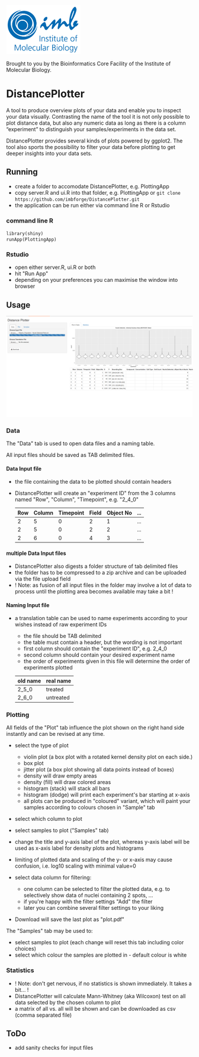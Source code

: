 ![IMB_logo](figures/IMB_logo.png "IMB logo")

Brought to you by the Bioinformatics Core Facility of the Institute of Molecular Biology.

# DistancePlotter #

A tool to produce overview plots of your data and enable you to inspect your data visually. Contrasting the name of the tool it is not only possible to plot distance data, but also any numeric data as long as there is a column “experiment” to distinguish your samples/experiments in the data set.

DistancePlotter provides several kinds of plots powered by ggplot2. The tool also sports the possibility to filter your data before plotting to get deeper insights into your data sets.

## Running ##

- create a folder to accomodate DistancePlotter, e.g. PlottingApp
- copy server.R and ui.R into that folder, e.g. PlottingApp or `git clone https://github.com/imbforge/DistancePlotter.git`
- the application can be run either via command line R or Rstudio

### command line R ###
    library(shiny)
    runApp(PlottingApp)


### Rstudio ###
- open either server.R, ui.R or both
- hit "Run App"
- depending on your preferences you can maximise the window into browser

## Usage ##

![screenshot_mainwindow](figures/main_window_v2.png "Main Window 1")

### Data ###
The "Data" tab is used to open data files and a naming table.

All input files should be saved as TAB delimited files.

#### Data Input file ####

- the file containing the data to be plotted should contain headers
- DistancePlotter will create an "experiment ID" from the 3 columns named "Row", "Column", "Timepoint", e.g. "2_4_0"

    |Row|Column|Timepoint|Field|Object No| ... |
    |---|------|---------|-----|---------|-----|
    |2  |5     |0        |2    |1        | ... |
    |2  |5     |0        |2    |2        | ... |
    |2  |6     |0        |4    |3        | ... |

#### multiple Data Input files ####

- DistancePlotter also digests a folder structure of tab delimited files
- the folder has to be compressed to a zip archive and can be uploaded via the file upload field
- ! Note: as fusion of all input files in the folder may involve a lot of data to process until the plotting area becomes available may take a bit !

#### Naming Input file ####

- a translation table can be used to name experiments according to your wishes instead of raw experiment IDs

    - the file should be TAB delimited
    - the table must contain a header, but the wording is not important
    - first column should contain the "experiment ID", e.g. 2_4_0
    - second column should contain your desired experiment name
    - the order of experiments given in this file will determine the order of experiments plotted

    | old name | real name |
    |----------|-----------|
    |  2_5_0   | treated   |
    |  2_6_0   | untreated |


### Plotting ###
All fields of the "Plot" tab influence the plot shown on the right hand side instantly and can be revised at any time.

- select the type of plot
    - violin plot (a box plot with a rotated kernel density plot on each side.)
    - box plot
    - jitter plot (a box plot showing all data points instead of boxes)
    - density will draw empty areas
    - density (fill) will draw colored areas
    - histogram (stack) will stack all bars
    - histogram (dodge) will print each experiment's bar starting at x-axis
    - all plots can be produced in "coloured" variant, which will paint your samples according to colours chosen in "Sample" tab

- select which column to plot
- select samples to plot ("Samples" tab)


- change the title and y-axis label of the plot, whereas y-axis label will be used as x-axis label for density plots and histograms
- limiting of plotted data and scaling of the y- or x-axis may cause confusion, i.e. log10 scaling with minimal value=0
- select data column for filtering:
    - one column can be selected to filter the plotted data, e.g. to selectively show data of nuclei containing 2 spots, ...
    - if you're happy with the filter settings "Add" the filter 
    - later you can combine several filter settings to your liking
- Download will save the last plot as "plot.pdf"

The "Samples" tab may be used to:

- select samples to plot (each change will reset this tab including color choices)
- select which colour the samples are plotted in - default colour is white

### Statistics ###

- ! Note: don't get nervous, if no statistics is shown immediately. It takes a bit... !
- DistancePlotter will calculate Mann-Whitney (aka Wilcoxon) test on all data selected by the chosen column to plot
- a matrix of all vs. all will be shown and can be downloaded as csv (comma separated file)

## ToDo ##
- add sanity checks for input files
